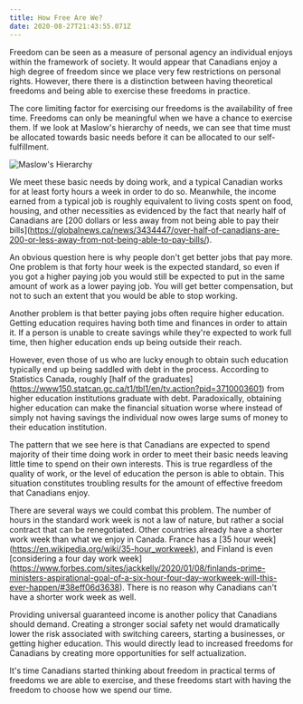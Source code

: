 ```yaml
---
title: How Free Are We?
date: 2020-08-27T21:43:55.071Z
---
```

Freedom can be seen as a measure of personal agency an individual enjoys within the framework of society. It would appear that Canadians enjoy a high degree of freedom since we place very few restrictions on personal rights. However, there there is a distinction between having theoretical freedoms and being able to exercise these freedoms in practice.

The core limiting factor for exercising our freedoms is the availability of free time. Freedoms can only be meaningful when we have a chance to exercise them. If we look at Maslow's hierarchy of needs, we can see that time must be allocated towards basic needs before it can be allocated to our self-fulfillment.

![Maslow's Hierarchy](/images/uploads/maslows_hierarchy_of_needs.png)

We meet these basic needs by doing work, and a typical Canadian works for at least forty hours a week in order to do so. Meanwhile, the income earned from a typical job is roughly equivalent to living costs spent on food, housing, and other necessities as evidenced by the fact that nearly half of Canadians are \[200 dollars or less away from not being able to pay their bills](https://globalnews.ca/news/3434447/over-half-of-canadians-are-200-or-less-away-from-not-being-able-to-pay-bills/).

An obvious question here is why people don't get better jobs that pay more. One problem is that forty hour week is the expected standard, so even if you got a higher paying job you would still be expected to put in the same amount of work as a lower paying job. You will get better compensation, but not to such an extent that you would be able to stop working.

Another problem is that better paying jobs often require higher education. Getting education requires having both time and finances in order to attain it. If a person is unable to create savings while they're expected to work full time, then higher education ends up being outside their reach.

However, even those of us who are lucky enough to obtain such education typically end up being saddled with debt in the process. According to Statistics Canada, roughly \[half of the graduates](https://www150.statcan.gc.ca/t1/tbl1/en/tv.action?pid=3710003601) from higher education institutions graduate with debt. Paradoxically, obtaining higher education can make the financial situation worse where instead of simply not having savings the individual now owes large sums of money to their education institution.

The pattern that we see here is that Canadians are expected to spend majority of their time doing work in order to meet their basic needs leaving little time to spend on their own interests. This is true regardless of the quality of work, or the level of education the person is able to obtain. This situation constitutes troubling results for the amount of effective freedom that Canadians enjoy.

There are several ways we could combat this problem. The number of hours in the standard work week is not a law of nature, but rather a social contract that can be renegotiated. Other countries already have a shorter work week than what we enjoy in Canada. France has a \[35 hour week](https://en.wikipedia.org/wiki/35-hour_workweek), and Finland is even \[considering a four day work week](https://www.forbes.com/sites/jackkelly/2020/01/08/finlands-prime-ministers-aspirational-goal-of-a-six-hour-four-day-workweek-will-this-ever-happen/#38eff06d3638). There is no reason why Canadians can't have a shorter work week as well.

Providing universal guaranteed income is another policy that Canadians should demand. Creating a stronger social safety net would dramatically lower the risk associated with switching careers, starting a businesses, or getting higher education. This would directly lead to increased freedoms for Canadians by creating more opportunities for self actualization.

It's time Canadians started thinking about freedom in practical terms of freedoms we are able to exercise, and these freedoms start with having the freedom to choose how we spend our time.